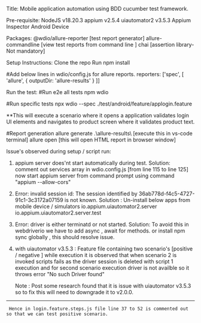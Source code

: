 Title: Mobile application automation using BDD cucumber test framework.

Pre-requisite:
  NodeJS v18.20.3 
  appium v2.5.4
  uiautomator2 v3.5.3
  Appium Inspector
  Android Device 

Packages:
  @wdio/allure-reporter   [test report generator]
  allure-commandline  [view test reports from command line ]
  chai [assertion library-Not mandatory]

Setup Instructions:
  Clone the repo
  Run npm install

  #Add below lines in wdio/config.js for allure reports.
  reporters: ['spec', [
           'allure', {
                outputDir: 'allure-results'
            }
    ]]

Run the test:
  #Run e2e all tests
  npm wdio

  #Run specific tests
  npx wdio --spec ./test/android/feature/applogin.feature

  **This will execute a scenario where it opens a application validates login UI elements and navigates to product screen where it validates 
  product text.

  #Report generation
  allure generate .\allure-results\   [execute this in vs-code terminal]
  allure open  [this will open HTML report in browser window]  


Issue's observed during setup / script run:
  1. appium server does'nt start automatically during test.
     Solution: comment out services array in wdio.config.js [from line 115 to line 125]
     now start appium server from command prompt using command "appium --allow-cors"

  2. Error: invalid session id: The session identified by 36ab778d-f4c5-4727-91c1-3c3172a07159 is not known.
     Solution : Un-install below apps from mobile device / simulators
     io.appium.uiautomator2.server
     io.appium.uiautomator2.server.test

  3. Error: driver is either terminatd or not started.
     Solution: To avoid this in webdriverio we have to add async , await for methods.
     or install npm sync globally , this should resolve issue.

  4. with uiautomator v3.5.3 : Feature file containing two scenario's [positive / negative ] while execution it is observed that
     when scenario 2 is invoked scripts fails as the driver session is deleted with script 1 execution and for second scenario
     execution driver is not availble so it throws error "No such Driver found"

     Note : Post some research found that it is issue with uiautomator v3.5.3 so to fix this will need to downgrade it to v2.0.0.
**********************************************************************************************************************************************************
     Hence in login.feature.steps.js file line 37 to 52 is commented out so that we can test positive scenario.
     
  
